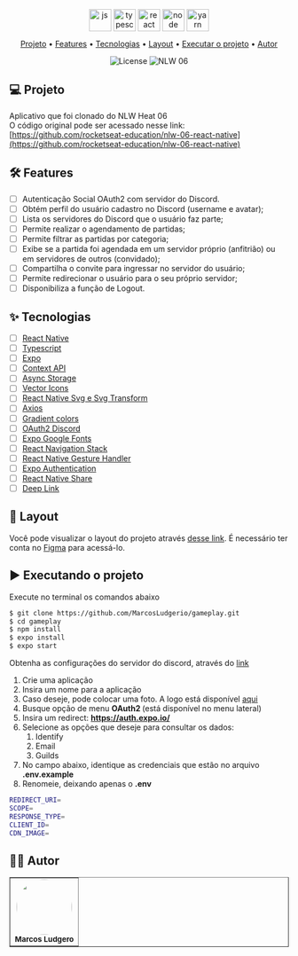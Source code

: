 <div align="center" display="flex" style="justify-content:flex-start;">
      <img align="center" alt="js" height="40" width="40" src="https://cdn.jsdelivr.net/gh/devicons/devicon/icons/javascript/javascript-original.svg" />
      <img align="center" alt="typescript" height="40" width="40" src="https://cdn.jsdelivr.net/gh/devicons/devicon/icons/typescript/typescript-original.svg" />
      <img align="center" alt="react" height="40" width="40" src="https://cdn.jsdelivr.net/gh/devicons/devicon/icons/react/react-original-wordmark.svg" />
      <img align="center" alt="node" height="40" width="40" src="https://cdn.jsdelivr.net/gh/devicons/devicon/icons/nodejs/nodejs-original.svg" />
      <img align="center" alt="yarn" height="40" width="40" src="https://cdn.jsdelivr.net/gh/devicons/devicon/icons/yarn/yarn-original.svg" />
</div>

<p align="center">
 <a href="#projeto">Projeto</a> •
 <a href="#features">Features</a> •
 <a href="#tecnologias">Tecnologias</a> • 
 <a href="#layout">Layout</a> • 
 <a href="#executando">Executar o projeto</a> • 
 <a href="#autor">Autor</a>
</p>

<p align="center">
  <img alt="License" src="https://img.shields.io/static/v1?label=license&message=MIT&color=E51C44&labelColor=0A1033">

  <img src="https://img.shields.io/static/v1?label=NLW&message=06&color=E51C44&labelColor=0A1033" alt="NLW 06" />
</p>

<div id="projeto" />

## 💻 Projeto
Aplicativo que foi clonado do NLW Heat 06 <br>
O código original pode ser acessado nesse link: [https://github.com/rocketseat-education/nlw-06-react-native](https://github.com/rocketseat-education/nlw-06-react-native) 

<div id="features" />

## :hammer_and_wrench: Features 
-   [ ] Autenticação Social OAuth2 com servidor do Discord.
-   [ ] Obtém perfil do usuário cadastro no Discord (username e avatar);
-   [ ] Lista os servidores do Discord que o usuário faz parte;
-   [ ] Permite realizar o agendamento de partidas;
-   [ ] Permite filtrar as partidas por categoria;
-   [ ] Exibe se a partida foi agendada em um servidor próprio (anfitrião) ou em servidores de outros (convidado);
-   [ ] Compartilha o convite para ingressar no servidor do usuário;
-   [ ] Permite redirecionar o usuário para o seu próprio servidor;
-   [ ] Disponibiliza a função de Logout.

<div id="tecnologias"/>

## ✨ Tecnologias

-   [ ] [React Native](https://reactnative.dev/)
-   [ ] [Typescript](https://www.typescriptlang.org/docs/)
-   [ ] [Expo](https://expo.dev/)
-   [ ] [Context API](https://reactjs.org/docs/context.html)
-   [ ] [Async Storage](https://reactnative.dev/docs/asyncstorage)
-   [ ] [Vector Icons](https://docs.expo.dev/guides/icons/)
-   [ ] [React Native Svg e Svg Transform](https://github.com/react-native-svg/react-native-svg)
-   [ ] [Axios](https://axios-http.com/docs/intro)
-   [ ] [Gradient colors](https://github.com/react-native-linear-gradient/react-native-linear-gradient)
-   [ ] [OAuth2 Discord](https://discord.com/developers/docs/topics/oauth2)
-   [ ] [Expo Google Fonts](https://docs.expo.dev/guides/using-custom-fonts/)
-   [ ] [React Navigation Stack](https://reactnavigation.org/docs/getting-started/)
-   [ ] [React Native Gesture Handler](https://docs.expo.dev/versions/latest/sdk/gesture-handler/)
-   [ ] [Expo Authentication](https://docs.expo.dev/guides/authentication/)
-   [ ] [React Native Share](https://reactnative.dev/docs/share)
-   [ ] [Deep Link](https://reactnavigation.org/docs/deep-linking/)

<div id="layout" />

## 🔖 Layout

Você pode visualizar o layout do projeto através [desse link](https://www.figma.com/community/file/991338130828322960). É necessário ter conta no [Figma](http://figma.com/) para acessá-lo.


<div id="executando" />

## ▶️ Executando o projeto

Execute no terminal os comandos abaixo
```sh
$ git clone https://github.com/MarcosLudgerio/gameplay.git
$ cd gameplay
$ npm install
$ expo install
$ expo start
```
Obtenha as configurações do servidor do discord, através do [link](https://discord.com/developers/applications)
1. Crie uma aplicação
2. Insira um nome para a aplicação
3. Caso deseje, pode colocar uma foto. A logo está disponível [aqui](https://drive.google.com/drive/folders/1fUWd9saKfjv9bkGdjdF28eNR7HmL35YW)
4. Busque opção de menu <strong> OAuth2 </strong> (está disponível no menu lateral)
5. Insira um redirect: <strong>https://auth.expo.io/</strong>
6. Selecione as opções que deseje para consultar os dados:
   1. Identify 
   2. Email
   3. Guilds
7. No campo abaixo, identique as credenciais que estão no arquivo <strong>.env.example</strong>
8. Renomeie, deixando apenas o <strong> .env </strong> </br>
 ```sh
REDIRECT_URI=
SCOPE=
RESPONSE_TYPE=
CLIENT_ID=
CDN_IMAGE=
```

<div id="autor" />

## 👩‍💻 Autor 

<table border="none">
   <tr>
     <td align="center">
        <a href="https://github.com/MarcosLudgerio">
         <img style="border-radius: 50%;" src="https://avatars0.githubusercontent.com/u/43012976?s=460&u=1163c04d9f35b577063b3f6550ae520c4dd2f866&v=4" width="100px;" alt=""/>
        </a>
        <br/><sub><b>Marcos Ludgero</b></sub>
     </td>
   </tr>
</table>
